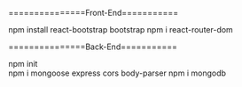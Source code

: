 
===============Front-End===========

npm install react-bootstrap bootstrap
npm i react-router-dom

===============Back-End===========

npm init  
npm i mongoose express cors body-parser
npm i mongodb